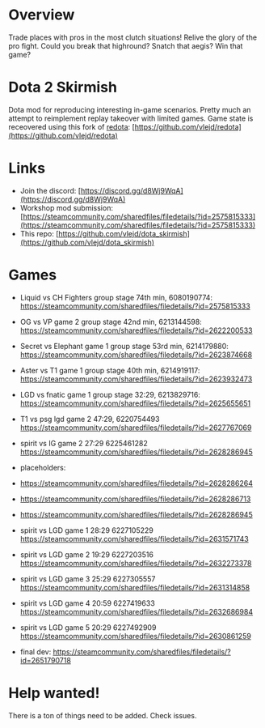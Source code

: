 # Overview
Trade places with pros in the most clutch situations! Relive the glory of the pro fight. Could you break that highround? Snatch that aegis? Win that game?


# Dota 2 Skirmish
Dota mod for reproducing interesting in-game scenarios. Pretty much an attempt to reimplement replay takeover with limited games.
Game state is receovered using this fork of [redota](https://github.com/timkurvers/redota): [https://github.com/vlejd/redota](https://github.com/vlejd/redota)


# Links
- Join the discord: [https://discord.gg/d8Wj9WqA](https://discord.gg/d8Wj9WqA)
- Workshop mod submission: [https://steamcommunity.com/sharedfiles/filedetails/?id=2575815333](https://steamcommunity.com/sharedfiles/filedetails/?id=2575815333)
- This repo: [https://github.com/vlejd/dota_skirmish](https://github.com/vlejd/dota_skirmish)

# Games
- Liquid vs CH Fighters group stage 74th min, 6080190774: https://steamcommunity.com/sharedfiles/filedetails/?id=2575815333
- OG vs VP game 2 group stage 42nd min, 6213144598: https://steamcommunity.com/sharedfiles/filedetails/?id=2622200533
- Secret vs Elephant game 1 group stage 53rd min, 6214179880: https://steamcommunity.com/sharedfiles/filedetails/?id=2623874668
- Aster vs T1 game 1 group stage 40th min, 6214919117: https://steamcommunity.com/sharedfiles/filedetails/?id=2623932473
- LGD vs fnatic game 1 group stage 32:29, 6213829716: https://steamcommunity.com/sharedfiles/filedetails/?id=2625655651
- T1 vs psg lgd game 2 47:29, 6220754493  https://steamcommunity.com/sharedfiles/filedetails/?id=2627767069
- spirit vs IG game 2 27:29 6225461282 https://steamcommunity.com/sharedfiles/filedetails/?id=2628286945

- placeholders: 
- https://steamcommunity.com/sharedfiles/filedetails/?id=2628286264
- https://steamcommunity.com/sharedfiles/filedetails/?id=2628286713
- https://steamcommunity.com/sharedfiles/filedetails/?id=2628286945

- spirit vs LGD game 1 28:29 6227105229 https://steamcommunity.com/sharedfiles/filedetails/?id=2631571743
- spirit vs LGD game 2 19:29 6227203516 https://steamcommunity.com/sharedfiles/filedetails/?id=2632273378
- spirit vs LGD game 3 25:29 6227305557 https://steamcommunity.com/sharedfiles/filedetails/?id=2631314858
- spirit vs LGD game 4 20:59 6227419633 https://steamcommunity.com/sharedfiles/filedetails/?id=2632686984
- spirit vs LGD game 5 20:29 6227492909 https://steamcommunity.com/sharedfiles/filedetails/?id=2630861259

- final dev: https://steamcommunity.com/sharedfiles/filedetails/?id=2651790718


# Help wanted!
There is a ton of things need to be added. Check issues. 
